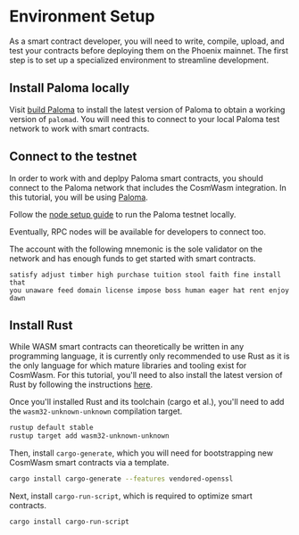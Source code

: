 # Environment Setup

As a smart contract developer, you will need to write, compile, upload, 
and test your contracts before deploying them on the Phoenix mainnet. 
The first step is to set up a specialized environment to streamline development.

## Install Paloma locally

Visit [build Paloma](../../maintain/node/build-paloma-core.md) to install 
the latest version of Paloma to obtain a working version of `palomad`. 
You will need this to connect to your local Paloma test network to work with smart 
contracts.

## Connect to the testnet

In order to work with and deplpy Paloma smart contracts, you should connect 
to the Paloma network that includes the CosmWasm integration. 
In this tutorial, you will be using [Paloma](https://github.com/palomachain/paloma).

Follow the [node setup guide](../../maintain/node/build-paloma-core.md) 
to run the Paloma testnet locally. 

Eventually, RPC nodes will be available for developers to connect too.

The account with the following mnemonic is the sole validator on the 
network and has enough funds to get started with smart contracts.

```
satisfy adjust timber high purchase tuition stool faith fine install that 
you unaware feed domain license impose boss human eager hat rent enjoy dawn
```

## Install Rust

While WASM smart contracts can theoretically be written in any programming language, 
it is currently only recommended to use Rust as it is the only language for which 
mature libraries and tooling exist for CosmWasm. For this tutorial, you'll need to 
also install the latest version of Rust by following the instructions 
[here](https://www.rust-lang.org/tools/install).

Once you'll installed Rust and its toolchain (cargo et al.), you'll need to add 
the `wasm32-unknown-unknown` compilation target.

```sh
rustup default stable
rustup target add wasm32-unknown-unknown
```

Then, install `cargo-generate`, which you will need for bootstrapping new CosmWasm 
smart contracts via a template.

```sh
cargo install cargo-generate --features vendored-openssl
```

Next, install `cargo-run-script`, which is required to optimize smart contracts.

```sh
cargo install cargo-run-script
```
